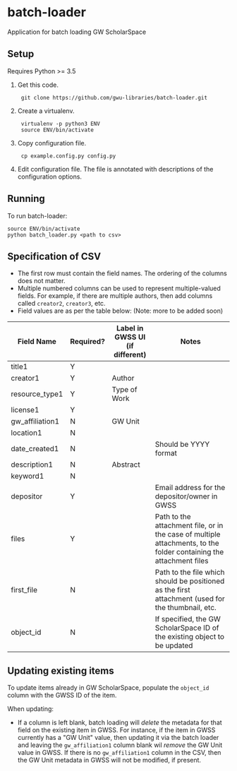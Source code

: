 # batch-loader
Application for batch loading GW ScholarSpace

## Setup
Requires Python >= 3.5

1. Get this code.

        git clone https://github.com/gwu-libraries/batch-loader.git

2. Create a virtualenv.

        virtualenv -p python3 ENV
        source ENV/bin/activate
    
3. Copy configuration file.

        cp example.config.py config.py
    
4. Edit configuration file. The file is annotated with descriptions of the configuration options.

## Running
To run batch-loader:

    source ENV/bin/activate
    python batch_loader.py <path to csv>


## Specification of CSV
- The first row must contain the field names.  The ordering of the columns does not matter.
- Multiple numbered columns can be used to represent multiple-valued fields.  For example, if there are multiple authors, then add columns called `creator2`, `creator3`, etc.
- Field values are as per the table below:  (Note: more to be added soon)

|Field Name|Required?|Label in GWSS UI (if different)|Notes|
|----------|---------|-------------------------------|-----|
|title1|Y|||
|creator1|Y|Author||
|resource_type1|Y|Type of Work||
|license1|Y|||
|gw_affiliation1|N|GW Unit||
|location1|N|||
|date_created1|N||Should be YYYY format|
|description1|N|Abstract||
|keyword1|N||
|depositor|Y||Email address for the depositor/owner in GWSS|
|files|Y||Path to the attachment file, or in the case of multiple attachments, to the folder containing the attachment files|
|first_file|N||Path to the file which should be positioned as the first attachment (used for the thumbnail, etc.|
|object_id|N||If specified, the GW ScholarSpace ID of the existing object to be updated|


## Updating existing items

To update items already in GW ScholarSpace, populate the `object_id` column with the GWSS ID of the item.

When updating:

- If a column is left blank, batch loading will _*delete*_ the metadata for that field on the existing item in GWSS.  For instance, if the item in GWSS currently has a "GW Unit" value, then updating it via the batch loader and leaving the `gw_affiliation1` column blank wil _*remove*_ the GW Unit value in GWSS.  If there is no `gw_affiliation1` column in the CSV, then the GW Unit metadata in GWSS will not be modified, if present. 
